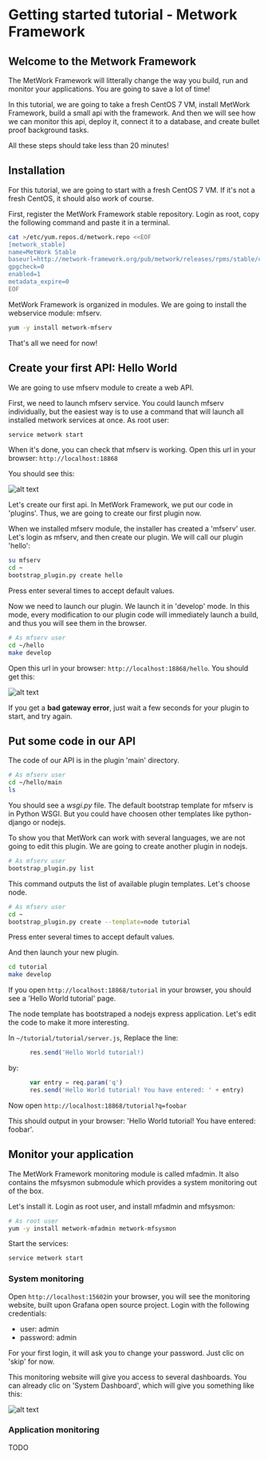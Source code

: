# Getting started tutorial - Metwork Framework

## Welcome to the Metwork Framework

The MetWork Framework will litterally change the way you build, run and monitor your applications. You are going to save a lot of time!

In this tutorial, we are going to take a fresh CentOS 7 VM, install MetWork Framework, build a small api with the framework. And then we will see how we can monitor this api, deploy it, connect it to a database, and create bullet proof background tasks.

All these steps should take less than 20 minutes!

## Installation

For this tutorial, we are going to start with a fresh CentOS 7 VM. If it's not a fresh CentOS, it should also work of course.

First, register the MetWork Framework stable repository. Login as root, copy the following command and paste it in a terminal.

``` bash
cat >/etc/yum.repos.d/metwork.repo <<EOF
[metwork_stable]
name=MetWork Stable
baseurl=http://metwork-framework.org/pub/metwork/releases/rpms/stable/centos7/
gpgcheck=0
enabled=1
metadata_expire=0
EOF
```

MetWork Framework is organized in modules. We are going to install the webservice module: mfserv.

``` bash
yum -y install metwork-mfserv
```

That's all we need for now!

## Create your first API: Hello World

We are going to use mfserv module to create a web API.

First, we need to launch mfserv service. You could launch mfserv individually, but the easiest way is to use a command that will launch all installed metwork services at once. As root user:

``` bash
service metwork start
```

When it's done, you can check that mfserv is working. Open this url in your browser: `http://localhost:18868`

You should see this:

![alt text](./images/mfserv_browser.png "mfserv welcome page in a browser")

Let's create our first api. In MetWork Framework, we put our code in 'plugins'. Thus, we are going to create our first plugin now.

When we installed mfserv module, the installer has created a 'mfserv' user. Let's login as mfserv, and then create our plugin. We will call our plugin 'hello':

``` bash
su mfserv
cd ~
bootstrap_plugin.py create hello
```

Press enter several times to accept default values.

Now we need to launch our plugin. We launch it in 'develop' mode. In this mode, every modification to our plugin code will immediately launch a build, and thus you will see them in the browser.

``` bash
# As mfserv user
cd ~/hello
make develop
```

Open this url in your browser: `http://localhost:18868/hello`. You should get this:

![alt text](./images/mfserv_hello.png "mfserv hello world")

If you get a __bad gateway error__, just wait a few seconds for your plugin to start, and try again.

## Put some code in our API

The code of our API is in the plugin 'main' directory.

``` bash
# As mfserv user
cd ~/hello/main
ls
```

You should see a _wsgi.py_ file. The default bootstrap template for mfserv is in Python WSGI. But you could have choosen other templates like python-django or nodejs.

To show you that MetWork can work with several languages, we are not going to edit this plugin. We are going to create another plugin in nodejs.

``` bash
# As mfserv user
bootstrap_plugin.py list
```

This command outputs the list of available plugin templates. Let's choose node.

``` bash
# As mfserv user
cd ~
bootstrap_plugin.py create --template=node tutorial
```

Press enter several times to accept default values.

And then launch your new plugin.

``` bash
cd tutorial
make develop
```

If you open `http://localhost:18868/tutorial` in your browser, you should see a 'Hello World tutorial' page.

The node template has bootstraped a nodejs express application. Let's edit the code to make it more interesting.

In `~/tutorial/tutorial/server.js`, Replace the line:

``` js
      res.send('Hello World tutorial!)
```

by:
``` js
      var entry = req.param('q')
      res.send('Hello World tutorial! You have entered: ' + entry)
```

Now open `http://localhost:18868/tutorial?q=foobar`

This should output in your browser: 'Hello World tutorial! You have entered: foobar'.

## Monitor your application

The MetWork Framework monitoring module is called mfadmin. It also contains the mfsysmon submodule which provides a system monitoring out of the box.

Let's install it. Login as root user, and install mfadmin and mfsysmon:

``` bash
# As root user
yum -y install metwork-mfadmin metwork-mfsysmon
```

Start the services:

``` bash
service metwork start
```

### System monitoring

Open `http://localhost:15602`in your browser, you will see the monitoring website, built upon Grafana open source project. Login with the following credentials:
* user: admin
* password: admin

For your first login, it will ask you to change your password. Just clic on 'skip' for now.

This monitoring website will give you access to several dashboards. You can already clic on 'System Dashboard', which will give you something like this:

![alt text](./images/mfsysmon.png "mfadmin System Dashboard")

### Application monitoring

TODO

